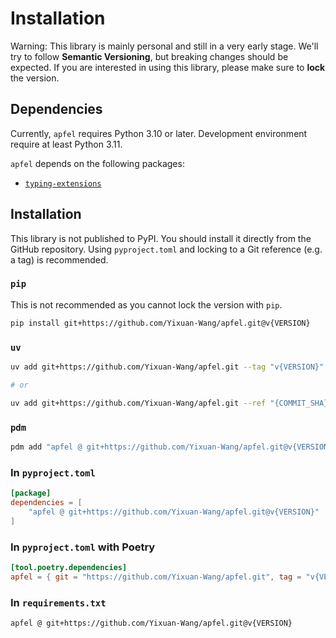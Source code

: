 # Installation


Warning:
    This library is mainly personal and still in a very early stage. 
    We'll try to follow **Semantic Versioning**, but breaking changes should be expected. 
    If you are interested in using this library, please make sure to **lock** the version.


## Dependencies

Currently, `apfel` requires Python 3.10 or later.
Development environment require at least Python 3.11.

`apfel` depends on the following packages:

- [`typing-extensions`](https://pypi.org/project/typing-extensions/)


## Installation

This library is not published to PyPI.
You should install it directly from the GitHub repository.
Using `pyproject.toml` and locking to a Git reference (e.g. a tag) is recommended.

### `pip`

This is not recommended as you cannot lock the version with `pip`.

```bash
pip install git+https://github.com/Yixuan-Wang/apfel.git@v{VERSION}
```

### `uv`

```bash
uv add git+https://github.com/Yixuan-Wang/apfel.git --tag "v{VERSION}"

# or

uv add git+https://github.com/Yixuan-Wang/apfel.git --ref "{COMMIT_SHA}"
```

### `pdm`

```bash
pdm add "apfel @ git+https://github.com/Yixuan-Wang/apfel.git@v{VERSION}"
```


### In `pyproject.toml`

```toml
[package]
dependencies = [
    "apfel @ git+https://github.com/Yixuan-Wang/apfel.git@v{VERSION}"
]
```

### In `pyproject.toml` with Poetry

```toml
[tool.poetry.dependencies]
apfel = { git = "https://github.com/Yixuan-Wang/apfel.git", tag = "v{VERSION}" }
```

### In `requirements.txt`

```plaintext
apfel @ git+https://github.com/Yixuan-Wang/apfel.git@v{VERSION}
```
